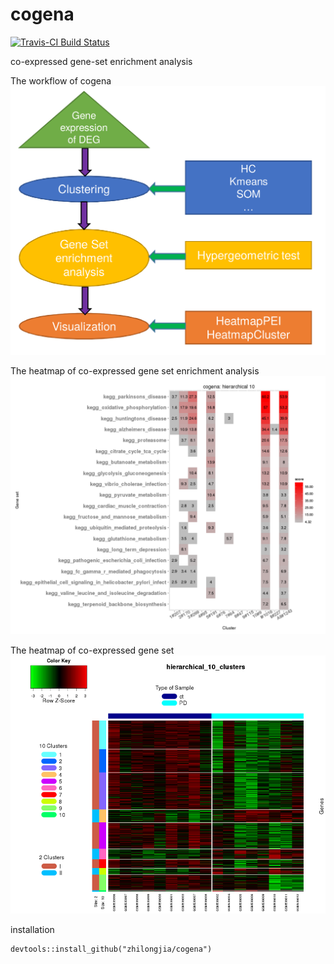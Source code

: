 # cogena

[![Travis-CI Build Status](https://travis-ci.org/zhilongjia/cogena.png?branch=master)](https://travis-ci.org/zhilongjia/cogena)

co-expressed gene-set enrichment analysis

The workflow of cogena
![cogena_workflow](figure/Cogena_workflow.png)

The heatmap of co-expressed gene set enrichment analysis
![cogena_heatmapPEI](figure/cogena_heatmapPEI.png)

The heatmap of co-expressed gene set
![cogena_heatmapCluster](figure/cogena_heatmapCluster.png)


installation

	devtools::install_github("zhilongjia/cogena")
